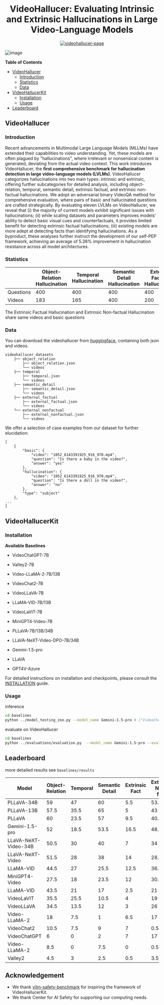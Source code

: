 <div align="center">

# VideoHallucer: Evaluating Intrinsic and Extrinsic Hallucinations in Large Video-Language Models

[![videohallucer-page](https://img.shields.io/badge/videohallucer-page-green)](https://videohallucer.github.io/)
<!-- [![arXiv](https://img.shields.io/badge/arXiv-<INDEX>-<COLOR>.svg)](https://arxiv.org/abs/<INDEX>)
[![Conference](http://img.shields.io/badge/AnyConference-year-4b44ce.svg)](https://<CONFERENCE>) -->

</div>


![image](assets/teaser.png)

**Table of Contents**

- [VideoHallucer](#videohallucer)
    - [Introduction](#introduction)
    - [Statistics](#statistics)
    - [Data](#data)
- [VideoHallucerKit](#videohallucerkit)
    - [Installation](#installation)
    - [Usage](#usage)
- [Leaderboard](#leaderboard)



## VideoHallucer


### Introduction

Recent advancements in Multimodal Large Language Models (MLLMs) have extended their capabilities to video understanding. Yet, these models are often plagued by "hallucinations", where irrelevant or nonsensical content is generated, deviating from the actual video context. This work introduces VideoHallucer, the **first comprehensive benchmark for hallucination detection in large video-language models (LVLMs)**. VideoHallucer categorizes hallucinations into two main types: intrinsic and extrinsic, offering further subcategories for detailed analysis, including object-relation, temporal, semantic detail, extrinsic factual, and extrinsic non-factual hallucinations. We adopt an adversarial binary VideoQA method for comprehensive evaluation, where pairs of basic and hallucinated questions are crafted strategically. By evaluating eleven LVLMs on VideoHallucer, we reveal that (i) the majority of current models exhibit significant issues with hallucinations; (ii) while scaling datasets and parameters improves models' ability to detect basic visual cues and counterfactuals, it provides limited benefit for detecting extrinsic factual hallucinations; (iii) existing models are more adept at detecting facts than identifying hallucinations. As a byproduct, these analyses further instruct the development of our self-PEP framework, achieving an average of 5.38\% improvement in hallucination resistance across all model architectures.




### Statistics

| | Object-Relation Hallucination | Temporal Hallucination | Semantic Detail Hallucination | External Factual Hallucination | External Nonfactual Hallucination |
| ---- | ---- | ---- | ---- | ---- | ---- |
|Questions | 400 | 400 | 400 | 400 | 400 |
|Videos | 183 | 165 | 400| 200 | 200 |

The Extrinsic Factual Hallucination and Extrinsic Non-factual Hallucination share same videos and basic questions

### Data

You can download the videohallucer from [huggingface](), containing both json and videos.

```
videohallucer_datasets                    
    ├── object_relation
        ├── object_relation.json
        └── videos
    ├── temporal
        ├── temporal.json
        └── videos
    ├── semantic_detail
        ├── semantic_detail.json
        └── videos
    ├── external_factual
        ├── external_factual.json
        └── videos
    └── external_nonfactual
        ├── external_nonfactual.json
        └── videos
```


We offer a selection of case examples from our dataset for further elucidation:

```
[
    {
        "basic": {
            "video": "1052_6143391925_916_970.mp4",
            "question": "Is there a baby in the video?",
            "answer": "yes"
        },
        "hallucination": {
            "video": "1052_6143391925_916_970.mp4",
            "question": "Is there a doll in the video?",
            "answer": "no"
        },
        "type": "subject"
    },
...
]
```



## VideoHallucerKit 

### Installation


**Available Baselines**

- VideoChatGPT-7B
- Valley2-7B
- Video-LLaMA-2-7B/13B
- VideoChat2-7B
- VideoLLaVA-7B
- LLaMA-VID-7B/13B
- VideoLaVIT-7B
- MiniGPT4-Video-7B
- PLLaVA-7B/13B/34B
- LLaVA-NeXT-Video-DPO-7B/34B
- Gemini-1.5-pro

- LLaVA
- GPT4V-Azure

For detailed instructions on installation and checkpoints, please consult the [INSTALLATION](INSTALLATION.md) guide.



### Usage

inference
```bash
cd baselines
python ../model_testing_zoo.py --model_name Gemini-1.5-pro # ["VideoChatGPT", "Valley", "Video-LLaMA-2", "VideoChat2", "VideoLLaVA", "LLaMA-VID", "VideoLaVIT", "Gemini-1.5-pro"])
```

evaluate on VideoHallucer
```bash
cd baselines
python ../evaluations/evaluation.py  --model_name Gemini-1.5-pro --eval_obj # [--eval_obj_rel, --eval_temporal, --eval_semantic, --eval_fact, --eva_nonfact]
```



## Leaderboard

more detailed results see `baselines/results`


|  Model    |  Object-Relation    |  Temporal     |  Semantic Detail | Extrinsic Fact | Extrinsic Non-fact | Overall |
| ---- | ---- | ---- | ---- | ---- | ---- | ---- |
|  PLLaVA-34B    |     59 |  47    |  60  | 5.5  | 53.5 | 45 |
|  PLLaVA-13B    |     57.5 |  35.5    |  65  | 5  | 43 | 41.2 |
|  PLLaVA    |     60 |  23.5    |  57  | 9.5  | 40.5 | 38.1 |
|  Gemini-1.5-pro    |     52 |  18.5    |  53.5  | 16.5  | 48.5 | 37.8 |
|  LLaVA-NeXT-Video-34B    |     50.5 |  30    |  40  | 7  | 34 | 32.3 |
|  LLaVA-NeXT-Video    |     51.5 |  28    |  38  | 14  | 28.5 | 32.0 |
|  LLaMA-VID    |   44.5   |  27    |  25.5   | 12.5 | 36.5 | 29.2 |
|  MiniGPT4-Video    |    27.5  |  18    |  23.5    | 12 | 30.5 | 22.3 |
|  LLaMA-VID    |   43.5   |  21    |  17   | 2.5 | 21 | 21 |
|  VideoLaVIT    |  35.5    |  25.5    | 10.5     | 4 | 19 | 18.9 |
|  VideoLLaVA    |   34.5   |  13.5    | 12    | 3 | 26 | 17.8 |
|  Video-LLaMA-2    | 18    | 7.5     | 1     | 6.5 | 17 | 10 |
|  VideoChat2    |  10.5    | 7.5     | 9     | 7 | 0.5 | 7.8 |
|  VideoChatGPT    |  6    |  0    | 2     | 7 | 17  | 6.4|
|  Video-LLaMA-2    | 8.5    | 0     | 7.5     | 0 | 0.5 | 3.3 |
|  Valley2    |   4.5   |  3    | 2.5     | 0.5 | 3.5 | 2.8 |


## Acknowledgement


- We thank [vllm-safety-benchmark](https://github.com/UCSC-VLAA/vllm-safety-benchmark) for inspiring the framework of VideoHallucerKit.
- We thank Center for AI Safety for supporting our computing needs. 